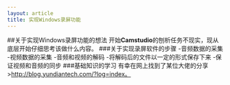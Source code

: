 ```yaml
---
layout: article
title: 实现Windows录屏功能
---
```

##关于实现Windows录屏功能的想法
开始**Camstudio**的刨析任务不现实，现从底层开始仔细思考该做什么内容。
###关于实现录屏软件的步骤
-音频数据的采集
-视频数据的采集
-音频和视频的解码
-将解码后的文件以一定的形式保存下来
-保证视频和音频的同步
###基础知识的学习
有幸在网上找到了某位大佬的分享>http://blog.yundiantech.com/?log=index。
